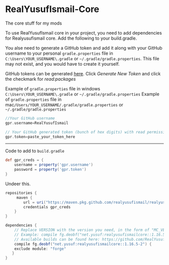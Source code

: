 # RealYusufIsmail-Core
The core stuff for my mods


To use RealYusufIsmail core in your project, you need to add dependencies for Realyusufismail core. Add the following to your build.gradle.

You alse need to generate a GitHub token and add it along with your GitHub username to your personal `gradle.properties` file in `C:\Users\YOUR_USERNAME\.gradle` or `~/.gradle/gradle.properties`. This file may not exist, and you would have to create it yourself.

GitHub tokens can be generated [here](https://github.com/settings/tokens). Click _Generate New Token_ and click the checkmark for _read:packages_

Example of `gradle.properties` file in windows `C:\Users\YOUR_USERNAME\.gradle` or `~/.gradle/gradle.properties`
Example of `gradle.properties` file in mac`/Users/YOUR_USERNAME/.gradle/gradle.properties` or `~/.gradle/gradle.properties`


```gradle
//Your GitHub username
gpr.username=RealYusufIsmail

// Your GitHub generated token (bunch of hex digits) with read permission
gpr.token=paste_your_token_here
```

-----------------------------------

Code to add to `build.gradle`
```gradle
def gpr_creds = {
    username = property('gpr.username')
    password = property('gpr.token')
}
```
Undeer this.

```gradle
repositories {
     maven {
        url = uri("https://maven.pkg.github.com/realyusufismail/realyusufismail-core")
        credentials gpr_creds
    }
}
```

```gradle
dependencies {
    // Replace VERSION with the version you need, in the form of "MC_VERSION-MOD_VERSION"
    // Example: compile fg.deobf("net.yusuf:realyusufismailcore::1.16.5-2") {
    // Available builds can be found here: https://github.com/RealYusufIsmail/RealYusufIsmail-Core/packages/866444
    compile fg.deobf("net.yusuf:realyusufismailcore::1.16.5-2") {
    exclude module: "forge"
   }
}
```
